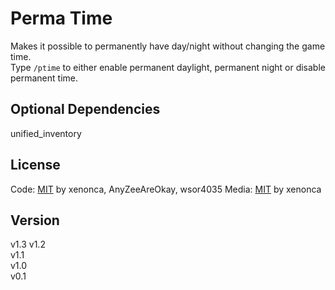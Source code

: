 Perma Time
=============

Makes it possible to permanently have day/night without changing the game time.  
Type `/ptime` to either enable permanent daylight, permanent night or disable permanent time.


Optional Dependencies
--------------
unified_inventory


License
---------

Code: [MIT](https://opensource.org/licenses/MIT) by xenonca, AnyZeeAreOkay, wsor4035
Media: [MIT](https://opensource.org/licenses/MIT) by xenonca


Version
---------
v1.3
v1.2  
v1.1  
v1.0  
v0.1
